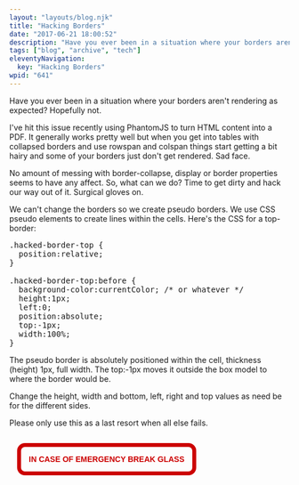 ```yaml
---
layout: "layouts/blog.njk"
title: "Hacking Borders"
date: "2017-06-21 18:00:52"
description: "Have you ever been in a situation where your borders aren't rendering as expected? Hopefully not"
tags: ["blog", "archive", "tech"]
eleventyNavigation:
  key: "Hacking Borders"
wpid: "641"
---
```


Have you ever been in a situation where your borders aren't rendering as expected? Hopefully not.

I've hit this issue recently using PhantomJS to turn HTML content into a PDF. It generally works pretty well but when you get into tables with collapsed borders and use rowspan and colspan things start getting a bit hairy and some of your borders just don't get rendered. Sad face.

No amount of messing with border-collapse, display or border properties seems to have any affect. So, what can we do? Time to get dirty and hack our way out of it. Surgical gloves on.

We can't change the borders so we create pseudo borders. We use CSS pseudo elements to create lines within the cells. Here's the CSS for a top-border:

<pre>.hacked-border-top {
  position:relative;
}

.hacked-border-top:before {
  background-color:currentColor; /* or whatever */
  height:1px;
  left:0;
  position:absolute;
  top:-1px;
  width:100%;
}
</pre>

The pseudo border is absolutely positioned within the cell, thickness (height) 1px, full width. The top:-1px moves it outside the box model to where the border would be.

Change the height, width and bottom, left, right and top values as need be for the different sides.

Please only use this as a last resort when all else fails.

<div style="border: solid .5em #c00; border-radius: 1em; color: #c00; display: inline-block; font-family: sans-serif; font-weight: bold; margin: 1em; padding: 1em; text-transform: uppercase;">In case of emergency break glass</div>
